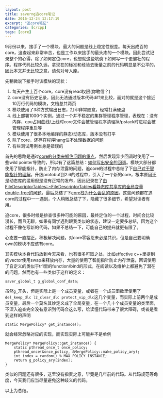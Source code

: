 ```yaml
---
layout: post
title: saverng追core笔记
date: 2016-12-24 12:17:19
excerpt: "追core笔记"
categories: [c/cpp]
tags: [core]
---
```


9月份以来，接手了一个模块，最大的问题是线上稳定性很差。每天出成百的core，追查起来非常辛苦，也是工作以来接手的最头疼的一个模块。因此尝试记录整个的心得，除了如何定位core，也想就这些坑谈下如何写一个更健壮的程序。程序代码比较久远，拿现在的标准和经验去衡量之前的代码明显是不公平的，因此本文并无比较之意，请勿对号入座。

先稍微说下接手时该模块的现状：

1. 每天产生上百个core，core没有read权限(你敢信？)  
2. core没有历史记录，因此无法通过版本代码diff来比较，面对的就是这个接近10万行代码的模块，文档总共两页  
3. 模块使用了3种方式输出日志，打印非常随意，经常打满硬盘  
4. 线上部署1000个实例，通过一个并不稳定的集群管理程序管理，表现在：没有内存、cpu占用曲线/上线时core文件会被管理程序清理掉/pstack时进程会被管理程序重启等  
5. 模块使用了很多本地编译的静态/动态库，版本没有打平  
6. 除了core，还存在程序hang住不处理数据的问题  
7. 有些测试用例本身是错误的  

<!--more-->

首先的思路是通过[core的分类来抓住问题的重点](http://izualzhy.cn/c/cpp/2016/11/21/pstack)，然后发现异步回调时使用了一些wild pointer导致的，所以有了这篇总结：[如何写出安全的回调](http://izualzhy.cn/c/cpp/2016/11/23/how-to-write-safe-callback)。模块大部分都使用了智能指针，防止了内存泄露的问题，追core的过程中总结了下[自己对于智能指针的理解](http://izualzhy.cn/c/cpp/2016/11/26/smart_pointer)。升级protobuf到2.6的过程中，引入了一个新的core，根本原因还是动态库的滥用但是没有正常的发布，因此记录在了[由FileDescriptorTables::~FileDescriptorTables看静态库共享库的全局变量double-free的问题](http://izualzhy.cn/c/cpp/2016/12/11/double-free-with-global-variable-in-static-library)，最后总结了下[core栈为什么会乱的原因](http://izualzhy.cn/c/cpp/2016/12/17/why-the-code-stack-is-overflow)。这些问题都在追core的过程中一一遇到，个人稍微总结了下，隐藏了很多细节，希望对读者有用。

追core，很多时候是排查很多种可能的原因，最终定位的一个过程，时间会比较漫长，而且无聊。如果有同学遇到跟我类似的状态，建议一定要多总结，因为这个过程不像在写新的代码，如果不总结一下，可能自己的提升就更有限了。

心态要一直摆正，积极解决问题，对core零容忍未必是共识，但是自己要明确own的模块不应该有core。

其实模块本身代码放到今天来看，也有很多可取之处，比如effective c++里提到的vector使用swap来释放内存，大量的使用了智能指针防止内存泄露，回调使用了自定义的类似于tr1里的function/bind的形式，在阅读以及维护上都避免了潜在的问题。然而也有一些类似于这样的定义：

```
saver_global_t g_global_conf_data;
```

虽然`g_`开头，但是实际上是一个成员变量，或者在一个成员函数里使用了`del_keep_dlc l2_clear_dlc protect_vip_dlc`这几个变量，而实际上前两个是成员变量，最后一个莫名其妙定义成了全局变量，在一个几十个成员变量的类里面，不深入追查完全没有意识到代码会这么写，给读懂代码带来了很大障碍，或者是看到这样的声明

```
static MergePolicy* get_instance();
```

就会经常忽略对应的实现，而实现实际上可能并不是单例

```
MergePolicy* MergePolicy::get_instance() {
    static pthread_once_t once_policy;
    pthread_once(&once_policy, &MergePolicy::make_policy_ary);
    int index = random() % MAX_POLICY_INSTANCE;
    return g_policy_ary[index];
}
```

类似的问题还有很多，这里没有指责之意，毕竟是几年前的代码。从代码规范等角度，今天我们应当尽量避免这种歧义的代码。

以上为总结。
